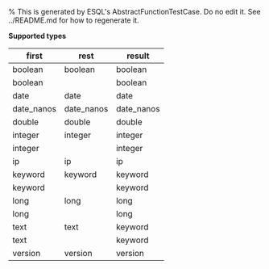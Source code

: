 % This is generated by ESQL's AbstractFunctionTestCase. Do no edit it. See ../README.md for how to regenerate it.

**Supported types**

| first | rest | result |
| --- | --- | --- |
| boolean | boolean | boolean |
| boolean |  | boolean |
| date | date | date |
| date_nanos | date_nanos | date_nanos |
| double | double | double |
| integer | integer | integer |
| integer |  | integer |
| ip | ip | ip |
| keyword | keyword | keyword |
| keyword |  | keyword |
| long | long | long |
| long |  | long |
| text | text | keyword |
| text |  | keyword |
| version | version | version |

